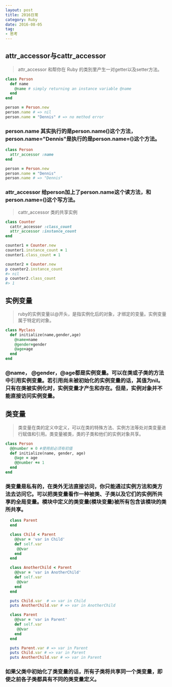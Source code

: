 ```yaml
---
layout: post
title: 2016日常
category: Ruby
date: 2016-08-05
tag: 
- 思考
---
```


## attr_accessor与cattr_accessor

> attr_accessor 和帮你在 Ruby 的类別里产生一对getter以及setter方法。

<!-- more -->

```ruby
class Person
  def name
    @name # simply returning an instance variable @name
  end
end

person = Person.new
person.name # => nil
person.name = "Dennis" # => no method error
```

### person.name 其实执行的是person.name()这个方法，person.name="Dennis"是执行的是person.name=()这个方法。

```ruby
class Person
  attr_accessor :name
end

person = Person.new
person.name = "Dennis"
person.name # => "Dennis"
```

### attr_accessor 给person加上了person.name这个读方法，和person.name=()这个写方法。

> cattr_accessor 类的共享实例

```ruby
class Counter
  cattr_accessor :class_count
  attr_accessor :instance_count
end

counter1 = Counter.new
counter1.instance_count = 1
counter1.class_count = 1

counter2 = Counter.new
p counter2.instance_count
#> nil
p counter2.class_count
#> 1
```

## 实例变量

> ruby的实例变量以@开头，是指实例化后的对象，才绑定的变量。实例变量属于特定的对象。

```ruby
class Myclass
  def initialize(name,gender,age)
    @name=name
    @gender=gender
    @age=age
  end
end
```

### @name， @gender，@age都是实例变量。可以在类或子类的方法中引用实例变量。若引用尚未被初始化的实例变量的话，其值为nil。只有在类被实例化时，实例变量才产生和存在。但是，实例对象并不能直接访问实例变量。

## 类变量

> 类变量在类的定义中定义，可以在类的特殊方法、实例方法等处对类变量进行赋值和引用。类变量被类，类的子类和他们的实例对象共享。

```ruby
class Person
  @@number = 0 #使用前必须有初值
  def initialize(name, gender, age)
    @age = age
    @@number += 1
  end
end
```

### 类变量是私有的，在类外无法直接访问，你只能通过实例方法和类方法去访问它。可以把类变量看作一种被类、子类以及它们的实例所共享的全局变量。模块中定义的类变量(模块变量)被所有包含该模块的类所共享。

```ruby
  class Parent
  end

  class Child < Parent
    @@var = 'var in Child'
    def self.var
     @@var
    end
  end

  class AnotherChild < Parent
    @@var = 'var in AnotherChild'
    def self.var
     @@var
    end
  end

  puts Child.var  # => var in Child
  puts AnotherChild.var # => var in AnotherChild

  class Parent
    @@var = 'var in Parent'
    def self.var
     @@var
    end
  end

  puts Parent.var # => var in Parent
  puts Child.var # => var in Parent
  puts AnotherChild.var # => var in Parent
```
### 如果父类中初始化了类变量的话，所有子类将共享同一个类变量，即使之前各子类都具有不同的类变量定义。
